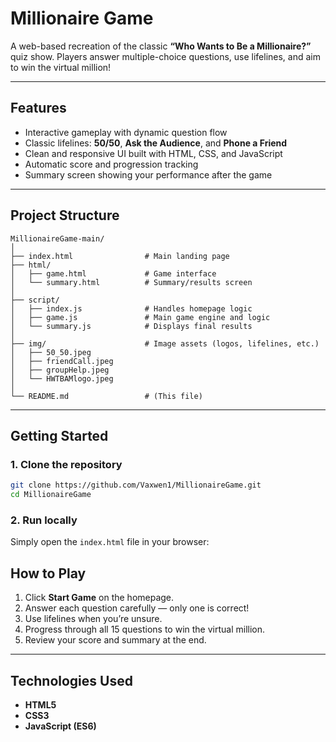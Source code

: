 # Millionaire Game

A web-based recreation of the classic **“Who Wants to Be a Millionaire?”** quiz show. Players answer multiple-choice questions, use lifelines, and aim to win the virtual million!

---

## Features
- Interactive gameplay with dynamic question flow  
- Classic lifelines: **50/50**, **Ask the Audience**, and **Phone a Friend**  
- Clean and responsive UI built with HTML, CSS, and JavaScript  
- Automatic score and progression tracking  
- Summary screen showing your performance after the game  

---

## Project Structure
```
MillionaireGame-main/
│
├── index.html                # Main landing page
├── html/
│   ├── game.html             # Game interface
│   └── summary.html          # Summary/results screen
│
├── script/
│   ├── index.js              # Handles homepage logic
│   ├── game.js               # Main game engine and logic
│   └── summary.js            # Displays final results
│
├── img/                      # Image assets (logos, lifelines, etc.)
│   ├── 50_50.jpeg
│   ├── friendCall.jpeg
│   ├── groupHelp.jpeg
│   └── HWTBAMlogo.jpeg
│
└── README.md                 # (This file)
```

---

## Getting Started

### 1. Clone the repository
```bash
git clone https://github.com/Vaxwen1/MillionaireGame.git
cd MillionaireGame
```

### 2. Run locally
Simply open the `index.html` file in your browser:

## How to Play
1. Click **Start Game** on the homepage.  
2. Answer each question carefully — only one is correct!  
3. Use lifelines when you’re unsure.  
4. Progress through all 15 questions to win the virtual million.  
5. Review your score and summary at the end.

---

## Technologies Used
- **HTML5**  
- **CSS3**  
- **JavaScript (ES6)**  
